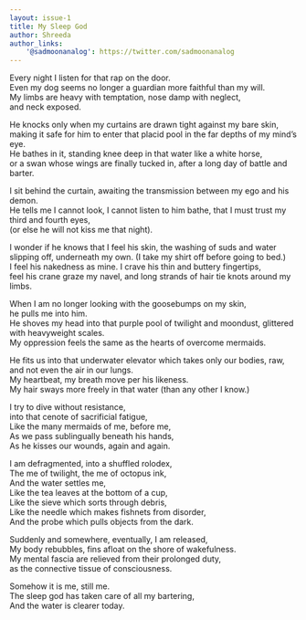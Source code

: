 ```yaml
---
layout: issue-1
title: My Sleep God
author: Shreeda
author_links:
    '@sadmoonanalog': https://twitter.com/sadmoonanalog
---
```


Every night I listen for that rap on the door.<br/>
Even my dog seems no longer a guardian more faithful than my will.<br/>
My limbs are heavy with temptation, nose damp with neglect,<br/>
and neck exposed.

He knocks only when my curtains are drawn tight against my bare skin,<br/>
making it safe for him to enter that placid pool in the far depths of my mind’s eye.<br/>
He bathes in it, standing knee deep in that water like a white horse,<br/>
or a swan whose wings are finally tucked in, after a long day of battle and barter. 

I sit behind the curtain, awaiting the transmission between my ego and his demon.<br/>
He tells me I cannot look, I cannot listen to him bathe, that I must trust my third and fourth eyes,<br/>
(or else he will not kiss me that night).

I wonder if he knows that I feel his skin, the washing of suds and water slipping off, underneath my own. (I take my shirt off before going to bed.)<br/>
I feel his nakedness as mine. I crave his thin and buttery fingertips,<br/>
feel his crane graze my navel, and long strands of hair tie knots around my limbs. 

When I am no longer looking with the goosebumps on my skin,<br/>
he pulls me into him.<br/>
He shoves my head into that purple pool of twilight and moondust, glittered with heavyweight scales.<br/>
My oppression feels the same as the hearts of overcome mermaids. 

He fits us into that underwater elevator which takes only our bodies, raw,<br/>
and not even the air in our lungs.<br/>
My heartbeat, my breath move per his likeness.<br/>
My hair sways more freely in that water (than any other I know.)

I try to dive without resistance,<br/>
into that cenote of sacrificial fatigue,<br/>
Like the many mermaids of me, before me,<br/>
As we pass sublingually beneath his hands,<br/>
As he kisses our wounds, again and again.

I am defragmented, into a shuffled rolodex,<br/>
The me of twilight, the me of octopus ink,<br/>
And the water settles me,<br/>
Like the tea leaves at the bottom of a cup,<br/>
Like the sieve which sorts through debris,<br/>
Like the needle which makes fishnets from disorder,<br/>
And the probe which pulls objects from the dark.

Suddenly and somewhere, eventually, I am released,<br/>
My body rebubbles, fins afloat on the shore of wakefulness.<br/>
My mental fascia are relieved from their prolonged duty,<br/>
as the connective tissue of consciousness.

Somehow it is me, still me.<br/>
The sleep god has taken care of all my bartering,<br/>
And the water is clearer today. 

